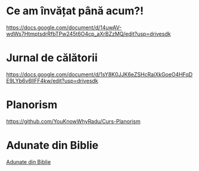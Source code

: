  # Ce am învățat până acum?!
https://docs.google.com/document/d/14uwAV-wdWs7HtmptsdrRfbTPw245t6O4cp_aXrBZzMQ/edit?usp=drivesdk

# Jurnal de călătorii
https://docs.google.com/document/d/1sY8K0JJK6eZSHcRaiXkGoeO4HFqDE9LYb6v6llFF4kw/edit?usp=drivesdk

# Planorism
https://github.com/YouKnowWhyRadu/Curs-Planorism

# Adunate din Biblie
[Adunate din Biblie](https://docs.google.com/document/d/1Q25VzHs18m_Y1xxtYtIcTXxqZI7z7C-BfmNMViPGCoE/edit?usp=drive_link)  
